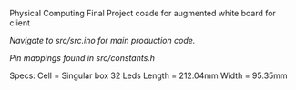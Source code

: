 Physical Computing Final Project coade for augmented white board for client

_Navigate to src/src.ino for main production code._

_Pin mappings found in src/constants.h_

Specs:
Cell = Singular box
32 Leds
Length = 212.04mm
Width = 95.35mm
